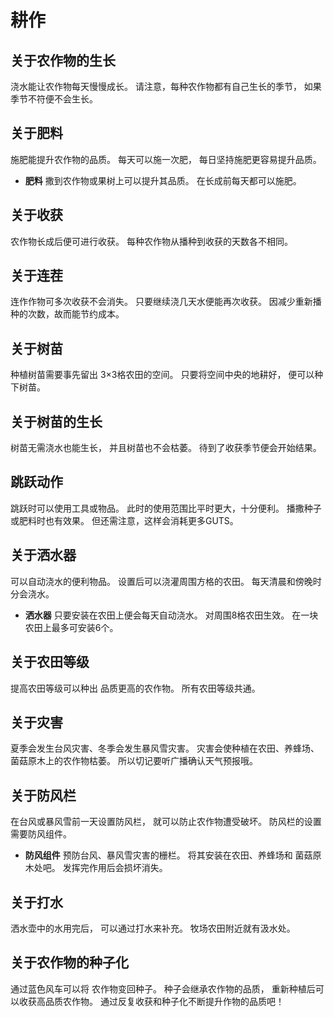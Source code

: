 # 耕作

## 关于农作物的生长

浇水能让农作物每天慢慢成长。
请注意，每种农作物都有自己生长的季节，
如果季节不符便不会生长。

## 关于肥料

施肥能提升农作物的品质。
每天可以施一次肥，
每日坚持施肥更容易提升品质。

- **肥料**
撒到农作物或果树上可以提升其品质。
在长成前每天都可以施肥。

## 关于收获

农作物长成后便可进行收获。
每种农作物从播种到收获的天数各不相同。

## 关于连茬

连作作物可多次收获不会消失。
只要继续浇几天水便能再次收获。
因减少重新播种的次数，故而能节约成本。

## 关于树苗

种植树苗需要事先留出
3×3格农田的空间。
只要将空间中央的地耕好，
便可以种下树苗。

## 关于树苗的生长

树苗无需浇水也能生长，
并且树苗也不会枯萎。
待到了收获季节便会开始结果。

## 跳跃动作

跳跃时可以使用工具或物品。
此时的使用范围比平时更大，十分便利。
播撒种子或肥料时也有效果。
但还需注意，这样会消耗更多GUTS。

## 关于洒水器

可以自动浇水的便利物品。
设置后可以浇灌周围方格的农田。
每天清晨和傍晚时分会浇水。

- **洒水器**
只要安装在农田上便会每天自动浇水。
对周围8格农田生效。
在一块农田上最多可安装6个。

## 关于农田等级

提高农田等级可以种出
品质更高的农作物。
所有农田等级共通。

## 关于灾害

夏季会发生台风灾害、冬季会发生暴风雪灾害。
灾害会使种植在农田、养蜂场、
菌菇原木上的农作物枯萎。
所以切记要听广播确认天气预报哦。

## 关于防风栏

在台风或暴风雪前一天设置防风栏，
就可以防止农作物遭受破坏。
防风栏的设置需要防风组件。

- **防风组件**
预防台风、暴风雪灾害的栅栏。
将其安装在农田、养蜂场和
菌菇原木处吧。
发挥完作用后会损坏消失。

## 关于打水

洒水壶中的水用完后，
可以通过打水来补充。
牧场农田附近就有汲水处。

## 关于农作物的种子化

通过蓝色风车可以将
农作物变回种子。
种子会继承农作物的品质，
重新种植后可以收获高品质农作物。
通过反复收获和种子化不断提升作物的品质吧！
